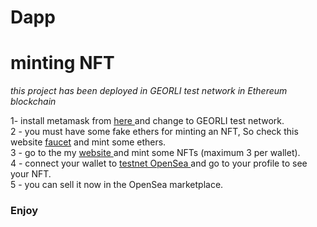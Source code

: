 # Dapp
<h1> minting NFT </h1>

<i>this project has been deployed in GEORLI test network in Ethereum blockchain</i> <br>

1- install metamask from <a href="https://chrome.google.com/webstore/detail/metamask/nkbihfbeogaeaoehlefnkodbefgpgknn"> here </a> and change to GEORLI test network.<br>
2 - you must have some fake ethers for minting an NFT, So check this website <a href="https://goerli-faucet.pk910.de/"> faucet</a> and mint some ethers. <br>
3 - go to the my <a href="https://wondrous-froyo-84e4f7.netlify.app/"> website </a> and mint some NFTs (maximum 3 per wallet). <br>
4 - connect your wallet to <a href="https://testnets.opensea.io/"> testnet OpenSea </a> and go to your profile to see your NFT. <br>
5 - you can sell it now in the OpenSea marketplace. 

<h3>Enjoy</h3>




